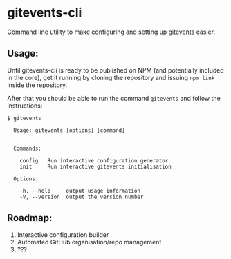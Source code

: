 # gitevents-cli

Command line utility to make configuring and setting up  [gitevents](https://github.com/gitevents/core) easier.

## Usage:

Until gitevents-cli is ready to be published on NPM (and potentially included in the core), get it running by cloning the repository and issuing `npm link` inside the repository.

After that you should be able to run the command `gitevents` and follow the instructions:

```
$ gitevents

  Usage: gitevents [options] [command]


  Commands:

    config   Run interactive configuration generator
    init     Run interactive gitevents initialisation

  Options:

    -h, --help     output usage information
    -V, --version  output the version number
```

## Roadmap:

1. Interactive configuration builder
2. Automated GitHub organisation/repo management
3. ???
